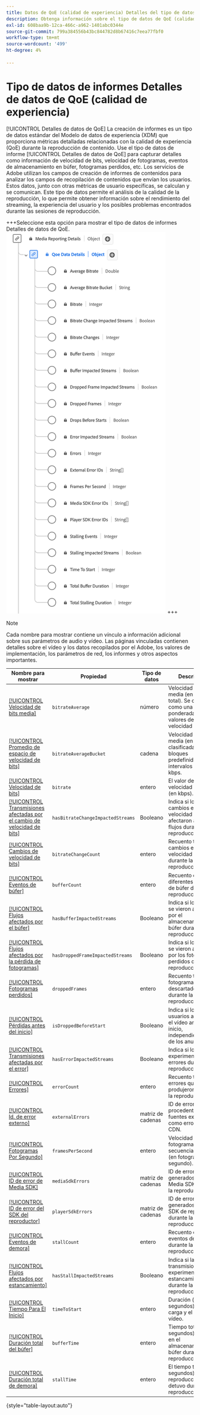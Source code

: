 ```yaml
---
title: Datos de QoE (calidad de experiencia) Detalles del tipo de datos del informe
description: Obtenga información sobre el tipo de datos de QoE (calidad de experiencia) Detalles de datos de informe Tipo de datos Modelo de datos de experiencia (XDM).
exl-id: 608baa9b-12ca-466c-a962-1401abc0344e
source-git-commit: 799a384556b43bc844782d8b67416c7eea77fbf0
workflow-type: tm+mt
source-wordcount: '499'
ht-degree: 4%

---
```


# Tipo de datos de informes Detalles de datos de QoE (calidad de experiencia)

[!UICONTROL Detalles de datos de QoE] La creación de informes es un tipo de datos estándar del Modelo de datos de experiencia (XDM) que proporciona métricas detalladas relacionadas con la calidad de experiencia (QoE) durante la reproducción de contenido. Use el tipo de datos de informe [!UICONTROL Detalles de datos de QoE] para capturar detalles como información de velocidad de bits, velocidad de fotogramas, eventos de almacenamiento en búfer, fotogramas perdidos, etc. Los servicios de Adobe utilizan los campos de creación de informes de contenidos para analizar los campos de recopilación de contenidos que envían los usuarios. Estos datos, junto con otras métricas de usuario específicas, se calculan y se comunican. Este tipo de datos permite el análisis de la calidad de la reproducción, lo que permite obtener información sobre el rendimiento del streaming, la experiencia del usuario y los posibles problemas encontrados durante las sesiones de reproducción.

+++Seleccione esta opción para mostrar el tipo de datos de informes Detalles de datos de QoE.
![Un diagrama del tipo de datos de informes de detalles de datos de QoE (calidad de experiencia).](../images/data-types/qoe-data-details-reporting.png)
+++

>[!NOTE]
>
>Cada nombre para mostrar contiene un vínculo a información adicional sobre sus parámetros de audio y vídeo. Las páginas vinculadas contienen detalles sobre el vídeo y los datos recopilados por el Adobe, los valores de implementación, los parámetros de red, los informes y otros aspectos importantes.

| Nombre para mostrar | Propiedad | Tipo de datos | Descripción |
|----------------------------------------------------------------------------------------------------------------------------------------------------------------------------------------------|--------------------------|-----------|---------------------------------------------------------------------------------------------------|
| [[!UICONTROL Velocidad de bits media]](https://experienceleague.adobe.com/docs/media-analytics/using/implementation/variables/quality-parameters.html?lang=es#average-bitrate-1) | `bitrateAverage` | número | Velocidad de bits media (en kbps, total). Se calcula como una media ponderada de los valores de velocidad de bits. |
| [[!UICONTROL Promedio de espacio de velocidad de bits]](https://experienceleague.adobe.com/docs/media-analytics/using/implementation/variables/quality-parameters.html?lang=es#average-bitrate) | `bitrateAverageBucket` | cadena | Velocidad de bits media (en kbps) clasificada en bloques predefinidos a intervalos de 100 kbps. |
| [[!UICONTROL Velocidad de bits]](https://experienceleague.adobe.com/docs/media-analytics/using/implementation/variables/quality-parameters.html?lang=es#average-bitrate) | `bitrate` | entero | El valor de velocidad de bits (en kbps). |
| [[!UICONTROL Transmisiones afectadas por el cambio de velocidad de bits]](https://experienceleague.adobe.com/docs/media-analytics/using/implementation/variables/quality-parameters.html?lang=es#bitrate-change-impacted-streams) | `hasBitrateChangeImpactedStreams` | Booleano | Indica si los cambios en la velocidad de bits afectaron a los flujos durante la reproducción. |
| [[!UICONTROL Cambios de velocidad de bits]](https://experienceleague.adobe.com/docs/media-analytics/using/implementation/variables/quality-parameters.html?lang=es#bitrate-changes) | `bitrateChangeCount` | entero | Recuento total de cambios en la velocidad de bits durante la reproducción. |
| [[!UICONTROL Eventos de búfer]](https://experienceleague.adobe.com/docs/media-analytics/using/implementation/variables/quality-parameters.html?lang=es#buffer-events) | `bufferCount` | entero | Recuento de diferentes estados de búfer durante la reproducción. |
| [[!UICONTROL Flujos afectados por el búfer]](https://experienceleague.adobe.com/docs/media-analytics/using/implementation/variables/quality-parameters.html?lang=es#buffer-impacted-streams) | `hasBufferImpactedStreams` | Booleano | Indica si los flujos se vieron afectados por el almacenamiento en búfer durante la reproducción. |
| [[!UICONTROL Flujos afectados por la pérdida de fotogramas]](https://experienceleague.adobe.com/docs/media-analytics/using/implementation/variables/quality-parameters.html?lang=es#dropped-frame-impacted-streams) | `hasDroppedFrameImpactedStreams` | Booleano | Indica si los flujos se vieron afectados por los fotogramas perdidos durante la reproducción. |
| [[!UICONTROL Fotogramas perdidos]](https://experienceleague.adobe.com/docs/media-analytics/using/implementation/variables/quality-parameters.html?lang=es#dropped-frames-1) | `droppedFrames` | entero | Recuento total de fotogramas descartados durante la reproducción. |
| [[!UICONTROL Pérdidas antes del inicio]](https://experienceleague.adobe.com/docs/media-analytics/using/implementation/variables/quality-parameters.html?lang=es#drops-before-start) | `isDroppedBeforeStart` | Booleano | Indica si los usuarios abandonan el vídeo antes de su inicio, independientemente de los anuncios. |
| [[!UICONTROL Transmisiones afectadas por el error]](https://experienceleague.adobe.com/docs/media-analytics/using/implementation/variables/quality-parameters.html?lang=es#error-impacted-streams) | `hasErrorImpactedStreams` | Booleano | Indica si los flujos experimentaron errores durante la reproducción. |
| [[!UICONTROL Errores]](https://experienceleague.adobe.com/docs/media-analytics/using/implementation/variables/quality-parameters.html?lang=es#errors-%2F-error-events) | `errorCount` | entero | Recuento total de errores que se produjeron durante la reproducción. |
| [[!UICONTROL Id. de error externo]](https://experienceleague.adobe.com/docs/media-analytics/using/implementation/variables/quality-parameters.html?lang=es#external-error-ids) | `externalErrors` | matriz de cadenas | ID de error únicos procedentes de fuentes externas, como errores de CDN. |
| [[!UICONTROL Fotogramas Por Segundo]](https://experienceleague.adobe.com/docs/media-analytics/using/implementation/variables/quality-parameters.html?lang=es#frames-per-second) | `framesPerSecond` | entero | Velocidad de fotogramas de la secuencia actual (en fotogramas por segundo). |
| [[!UICONTROL ID de error de Media SDK]](https://experienceleague.adobe.com/docs/media-analytics/using/implementation/variables/quality-parameters.html?lang=es#media-sdk-error-ids) | `mediaSdkErrors` | matriz de cadenas | ID de error únicos generados por Media SDK durante la reproducción. |
| [[!UICONTROL ID de error del SDK del reproductor]](https://experienceleague.adobe.com/docs/media-analytics/using/implementation/variables/quality-parameters.html?lang=es#player-sdk-error-ids) | `playerSdkErrors` | matriz de cadenas | ID de error únicos generados por el SDK de reproductor durante la reproducción. |
| [[!UICONTROL Eventos de demora]](https://experienceleague.adobe.com/docs/media-analytics/using/implementation/variables/quality-parameters.html?lang=es#stalling-events) | `stallCount` | entero | Recuento de eventos de demora durante la reproducción. |
| [[!UICONTROL Flujos afectados por estancamiento]](https://experienceleague.adobe.com/docs/media-analytics/using/implementation/variables/quality-parameters.html?lang=es#stalling-impacted-streams) | `hasStallImpactedStreams` | Booleano | Indica si las transmisiones experimentaron un estancamiento durante la reproducción. |
| [[!UICONTROL Tiempo Para El Inicio]](https://experienceleague.adobe.com/docs/media-analytics/using/implementation/variables/quality-parameters.html?lang=es#time-to-start-1) | `timeToStart` | entero | Duración (en segundos) entre la carga y el inicio del vídeo. |
| [[!UICONTROL Duración total del búfer]](https://experienceleague.adobe.com/docs/media-analytics/using/implementation/variables/quality-parameters.html?lang=es#total-buffer-duration-1) | `bufferTime` | entero | Tiempo total (en segundos) invertido en el almacenamiento en búfer durante la reproducción. |
| [[!UICONTROL Duración total de demora]](https://experienceleague.adobe.com/docs/media-analytics/using/implementation/variables/quality-parameters.html?lang=es#total-stalling-duration) | `stallTime` | entero | El tiempo total (en segundos) que la reproducción se detuvo durante la reproducción. |

{style="table-layout:auto"}
